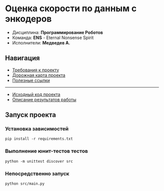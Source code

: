 # Оценка скорости по данным с энкодеров

* Дисциплина: **Программирование Роботов**
* Команда: **ENS** - Eternal Nonsense Spirit
* Исполнители: **Медведев А.**

## Навигация

* [Требования к проекту](docs/assignment.md)
* [Дорожная карта проекта](docs/roadmap.md)
* [Полезные ссылки](docs/links.md)

---

* [Исходный код проекта](src)
* [Описание результатов работы](docs/results.md)

## Запуск проекта

### Установка зависимостей

```shell
pip install -r requirements.txt
```

### Выполнение юнит-тестов тестов
```
python -m unittest discover src
```

### Непосредственно запуск

```shell
python src/main.py
```